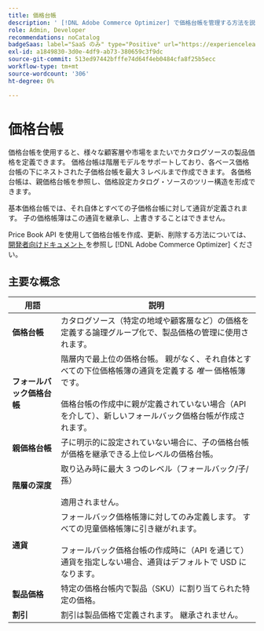 ```yaml
---
title: 価格台帳
description: ' [!DNL Adobe Commerce Optimizer] で価格台帳を管理する方法を説明します。'
role: Admin, Developer
recommendations: noCatalog
badgeSaas: label="SaaS のみ" type="Positive" url="https://experienceleague.adobe.com/ja/docs/commerce/user-guides/product-solutions" tooltip="Adobe Commerce as a Cloud ServiceおよびAdobe Commerce Optimizer プロジェクトにのみ適用されます（Adobeで管理される SaaS インフラストラクチャ）。"
exl-id: a1849830-3d0e-4df9-ab73-380659c3f9dc
source-git-commit: 513ed97442bfffe74d64f4eb0484cfa8f25b5ecc
workflow-type: tm+mt
source-wordcount: '306'
ht-degree: 0%

---
```


# 価格台帳

価格台帳を使用すると、様々な顧客層や市場をまたいでカタログソースの製品価格を定義できます。 価格台帳は階層モデルをサポートしており、各ベース価格台帳の下にネストされた子価格台帳を最大 3 レベルまで作成できます。 各価格台帳は、親価格台帳を参照し、価格設定カタログ・ソースのツリー構造を形成できます。

基本価格台帳では、それ自体とすべての子価格台帳に対して通貨が定義されます。 子の価格帳簿はこの通貨を継承し、上書きすることはできません。

Price Book API を使用して価格台帳を作成、更新、削除する方法については、[ 開発者向けドキュメント ](https://developer.adobe.com/commerce/services/reference/rest/) を参照し [!DNL Adobe Commerce Optimizer] ください。

## 主要な概念

| 用語 | 説明 |
|------|-------------|
| **価格台帳** | カタログソース（特定の地域や顧客層など）の価格を定義する論理グループ化で、製品価格の管理に使用されます。 |
| **フォールバック価格台帳** | 階層内で最上位の価格台帳。 親がなく、それ自体とすべての下位価格帳簿の通貨を定義する *唯一* 価格帳簿です。<br/><br/> 価格台帳の作成中に親が定義されていない場合（API を介して）、新しいフォールバック価格台帳が作成されます。 |
| **親価格台帳** | 子に明示的に設定されていない場合に、子の価格台帳が価格を継承できる上位レベルの価格台帳。 |
| **階層の深度** | 取り込み時に最大 3 つのレベル（フォールバック/子/孫） <br/><br/> 適用されません。 |
| **通貨** | フォールバック価格帳簿に対してのみ定義します。 すべての児童価格帳簿に引き継がれます。<br/><br/> フォールバック価格台帳の作成時に（API を通じて）通貨を指定しない場合、通貨はデフォルトで USD になります。 |
| **製品価格** | 特定の価格台帳内で製品（SKU）に割り当てられた特定の価格。 |
| **割引** | 割引は製品価格で定義されます。 継承されません。 |
